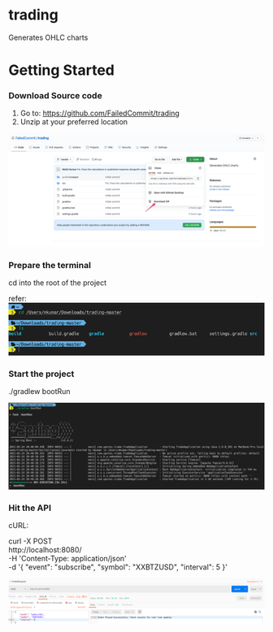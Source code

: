 # trading
Generates OHLC charts


# Getting Started

### Download Source code
1. Go to: https://github.com/FailedCommit/trading
2. Unzip at your preferred location

![img.png](img.png)

### Prepare the terminal

cd into the root of the project

refer: ![img_1.png](img_1.png)

### Start the project

./gradlew bootRun

![img_2.png](img_2.png)


### Hit the API

cURL:

curl -X POST \
http://localhost:8080/ \
-H 'Content-Type: application/json' \
-d '{
"event": "subscribe",
"symbol": "XXBTZUSD",
"interval": 5
}'

![img_3.png](img_3.png)


